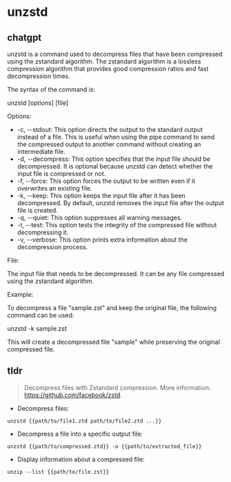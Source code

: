 # unzstd 
## chatgpt 
unzstd is a command used to decompress files that have been compressed using the zstandard algorithm. The zstandard algorithm is a lossless compression algorithm that provides good compression ratios and fast decompression times.

The syntax of the command is:

unzstd [options] [file]

Options:

- -c, --stdout: This option directs the output to the standard output instead of a file. This is useful when using the pipe command to send the compressed output to another command without creating an intermediate file.
- -d, --decompress: This option specifies that the input file should be decompressed. It is optional because unzstd can detect whether the input file is compressed or not.
- -f, --force: This option forces the output to be written even if it overwrites an existing file.
- -k, --keep: This option keeps the input file after it has been decompressed. By default, unzstd removes the input file after the output file is created.
- -q, --quiet: This option suppresses all warning messages.
- -t, --test: This option tests the integrity of the compressed file without decompressing it.
- -v, --verbose: This option prints extra information about the decompression process.

File:

The input file that needs to be decompressed. It can be any file compressed using the zstandard algorithm.

Example:

To decompress a file "sample.zst" and keep the original file, the following command can be used:

unzstd -k sample.zst

This will create a decompressed file "sample" while preserving the original compressed file. 

## tldr 
 
> Decompress files with Zstandard compression.
> More information: <https://github.com/facebook/zstd>.

- Decompress files:

`unzstd {{path/to/file1.ztd path/to/file2.ztd ...}}`

- Decompress a file into a specific output file:

`unzstd {{path/to/compressed.ztd}} -o {{path/to/extracted_file}}`

- Display information about a compressed file:

`unzip --list {{path/to/file.zst}}`

